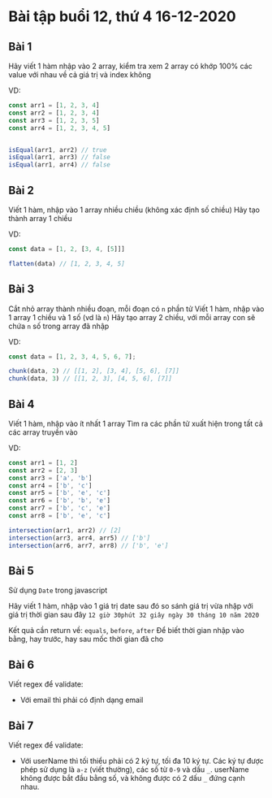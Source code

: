 
# Bài tập buổi 12, thứ 4 16-12-2020

## Bài 1
Hãy viết 1 hàm nhập vào 2 array, kiểm tra xem 2 array có khớp 100% các value với nhau về cả giá trị và index không

VD:
```javascript
const arr1 = [1, 2, 3, 4]
const arr2 = [1, 2, 3, 4]
const arr3 = [1, 2, 3, 5]
const arr4 = [1, 2, 3, 4, 5]


isEqual(arr1, arr2) // true
isEqual(arr1, arr3) // false
isEqual(arr1, arr4) // false
```

## Bài 2
Viết 1 hàm, nhập vào 1 array nhiều chiều (không xác định số chiều)
Hãy tạo thành array 1 chiều

VD:
```javascript
const data = [1, 2, [3, 4, [5]]]

flatten(data) // [1, 2, 3, 4, 5]
```

## Bài 3
Cắt nhỏ array thành nhiều đoạn, mỗi đoạn có `n` phần tử
Viết 1 hàm, nhập vào 1 array 1 chiều và 1 số (vd là `n`)
Hãy tạo array 2 chiều, với mỗi array con sẽ chứa `n` số trong array đã nhập

VD:
```javascript
const data = [1, 2, 3, 4, 5, 6, 7];

chunk(data, 2) // [[1, 2], [3, 4], [5, 6], [7]]
chunk(data, 3) // [[1, 2, 3], [4, 5, 6], [7]]
```

## Bài 4
Viết 1 hàm, nhập vào ít nhất 1 array
Tìm ra các phần tử xuất hiện trong tất cả các array truyền vào

VD:
```javascript
const arr1 = [1, 2]
const arr2 = [2, 3]
const arr3 = ['a', 'b']
const arr4 = ['b', 'c']
const arr5 = ['b', 'e', 'c']
const arr6 = ['b', 'b', 'e']
const arr7 = ['b', 'c', 'e']
const arr8 = ['b', 'e', 'c']

intersection(arr1, arr2) // [2]
intersection(arr3, arr4, arr5) // ['b']
intersection(arr6, arr7, arr8) // ['b', 'e']
```

## Bài 5
Sử dụng `Date` trong javascript

Hãy viết 1 hàm, nhập vào 1 giá trị date sau đó so sánh giá trị vừa nhập với giá trị thời gian sau đây
`12 giờ 30phút 32 giây ngày 30 tháng 10 năm 2020`

Kết quả cần return về: `equals`, `before`, `after`
Để biết thời gian nhập vào bằng, hay trước, hay sau mốc thời gian đã cho

## Bài 6
Viết regex để validate:
- Với email thì phải có định dạng email

## Bài 7
Viết regex để validate:
- Với userName thì tối thiểu phải có 2 ký tự, tối đa 10 ký tự. Các ký tự được phép sử dụng là `a-z` (viết thường), các số từ `0-9` và dấu `_`. userName không được bắt đầu bằng số, và không được có 2 dấu `_` đứng cạnh nhau.
